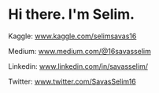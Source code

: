 # Hi there. I'm Selim.


Kaggle: www.kaggle.com/selimsavas16

Medium: www.medium.com/@16savasselim

Linkedin: www.linkedin.com/in/savasselim/

Twitter: www.twitter.com/SavasSelim16

